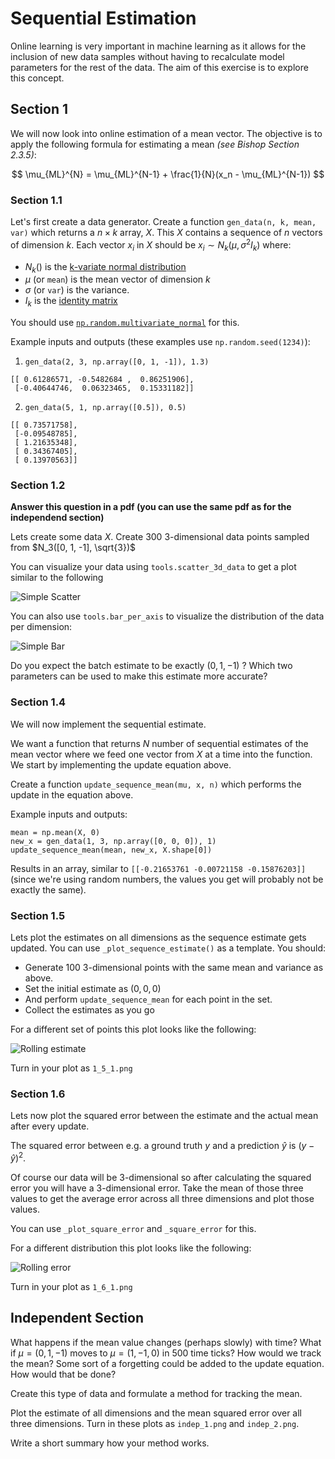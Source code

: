 # Sequential Estimation
Online learning is very important in machine learning as it allows for the inclusion of new data samples without having to recalculate model parameters for the rest of the data. The aim of this exercise is to explore this concept.

## Section 1
We will now look into online estimation of a mean vector. The objective is to apply the following formula for estimating a mean *(see Bishop Section 2.3.5)*:

$$
\mu_{ML}^{N} = \mu_{ML}^{N-1} + \frac{1}{N}(x_n - \mu_{ML}^{N-1})
$$

### Section 1.1
Let's first create a data generator. Create a function `gen_data(n, k, mean, var)` which returns a $n\times k$ array, $X$. This $X$ contains a sequence of $n$ vectors of dimension $k$. Each vector $x_i$ in $X$ should be $x_i \sim N_k(\mu, \sigma^2I_k)$ where:

* $N_k()$ is the [k-variate normal distribution](https://en.wikipedia.org/wiki/Multivariate_normal_distribution)
* $\mu$ (or `mean`) is the mean vector of dimension $k$
* $\sigma$ (or `var`) is the variance.
* $I_k$ is the [identity matrix](https://en.wikipedia.org/wiki/Identity_matrix)

You should use [`np.random.multivariate_normal`](https://docs.scipy.org/doc/numpy-1.14.0/reference/generated/numpy.random.multivariate_normal.html) for this.

Example inputs and outputs (these examples use `np.random.seed(1234)`):
1. `gen_data(2, 3, np.array([0, 1, -1]), 1.3)`
```
[[ 0.61286571, -0.5482684 ,  0.86251906],
 [-0.40644746,  0.06323465,  0.15331182]]
```
2. `gen_data(5, 1, np.array([0.5]), 0.5)`
```
[[ 0.73571758],
 [-0.09548785],
 [ 1.21635348],
 [ 0.34367405],
 [ 0.13970563]]
```

### Section 1.2
**Answer this question in a pdf (you can use the same pdf as for the independend section)**

Lets create some data $X$. Create 300 3-dimensional data points sampled from $N_3([0, 1, -1], \sqrt{3})$

You can visualize your data using `tools.scatter_3d_data` to get a plot similar to the following

![Simple Scatter](images/simple_scatter.png)

You can also use `tools.bar_per_axis` to visualize the distribution of the data per dimension:

![Simple Bar](images/simple_bar.png)

Do you expect the batch estimate to be exactly $(0, 1, -1)$ ? Which two parameters can be used to make this estimate more accurate?

### Section 1.4
We will now implement the sequential estimate.

We want a function that returns $N$ number of sequential estimates of the mean vector where we feed one vector from $X$ at a time into the function. We start by implementing the update equation above.

Create a function `update_sequence_mean(mu, x, n)` which performs the update in the equation above.

Example inputs and outputs:
```
mean = np.mean(X, 0)
new_x = gen_data(1, 3, np.array([0, 0, 0]), 1)
update_sequence_mean(mean, new_x, X.shape[0])
```
Results in an array, similar to `[[-0.21653761 -0.00721158 -0.15876203]]` (since we're using random numbers, the values you get will probably not be exactly the same).

### Section 1.5
Lets plot the estimates on all dimensions as the sequence estimate gets updated. You can use `_plot_sequence_estimate()` as a template. You should:
* Generate 100 3-dimensional points with the same mean and variance as above.
* Set the initial estimate as $(0, 0, 0)$
* And perform `update_sequence_mean` for each point in the set.
* Collect the estimates as you go

For a different set of points this plot looks like the following:

![Rolling estimate](./images/rolling_estimate.png)

Turn in your plot as `1_5_1.png`

### Section 1.6
Lets now plot the squared error between the estimate and the actual mean after every update.

The squared error between e.g. a ground truth $y$ and a prediction $\hat{y}$ is $(y-\hat{y})^2$.

Of course our data will be 3-dimensional so after calculating the squared error you will have a 3-dimensional error. Take the mean of those three values to get the average error across all three dimensions and plot those values.

You can use `_plot_square_error` and `_square_error` for this.

For a different distribution this plot looks like the following:

![Rolling error](./images/rolling_error.png)

Turn in your plot as `1_6_1.png`

## Independent Section
What happens if the mean value changes (perhaps slowly) with time? What if  $\mu =(0,1,-1)$ moves to  $\mu=(1,-1,0)$ in 500 time ticks? How would we track the mean? Some sort of a forgetting could be added to the update equation. How would that be done?

Create this type of data and formulate a method for tracking the mean.

Plot the estimate of all dimensions and the mean squared error over all three dimensions. Turn in these plots as `indep_1.png` and `indep_2.png`.

Write a short summary how your method works.